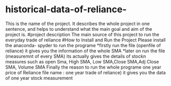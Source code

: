 # historical-data-of-reliance-
This is the name of the project. It describes the whole project in one sentence, and helps to understand what the main goal and aim of the project is.
#project description
The main source of this project to run the everyday trade of reliance 
#How to Install and Run the Project
Please install the anaconda- spyder to run the programe
*firstly run the file (openfile of reliance) it gives you the information of the whole SMA
*later on run the file (measuremnt of every SMA) its actually gives the details of stockn measures such as open Sma, High SMA, Low SMA,Close SMA,Adj Close SMA, Volume SMA
Finally the reason to run the whole programe one year price of Reliance file name : one year trade of reliance) it gives you the data of one year stock measurement

